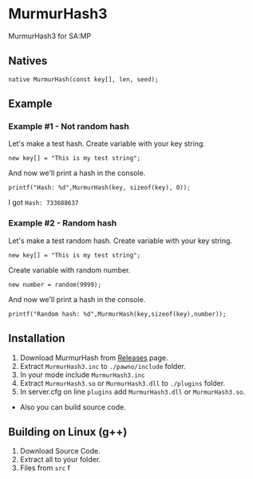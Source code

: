 # MurmurHash3
MurmurHash3 for SA:MP

## Natives
```pawn
native MurmurHash(const key[], len, seed);
```

## Example

### Example #1 - Not random hash
Let's make a test hash. Create variable with your key string.
```pawn
new key[] = "This is my test string"; 
```
And now we'll print a hash in the console.
```pawn
printf("Hash: %d",MurmurHash(key, sizeof(key), 0));
```
I got `Hash: 733688637`

### Example #2 - Random hash
Let's make a test random hash. Create variable with your key string.
```pawn
new key[] = "This is my test string";
```
Create variable with random number.
```pawn
new number = random(9999);
```
And now we'll print a hash in the console.
```pawn
printf("Random hash: %d",MurmurHash(key,sizeof(key),number));
```

## Installation
1. Download MurmurHash from [Releases](https://github.com/ShapeDev/MurmurHash3/releases) page.
2. Extract `MurmurHash3.inc` to `./pawno/include` folder.
3. In your mode include `MurmurHash3.inc`
4. Extract `MurmurHash3.so` or `MurmurHash3.dll` to `./plugins` folder.
5. In server.cfg on line `plugins` add `MurmurHash3.dll` or `MurmurHash3.so`.
* Also you can build source code.

## Building on Linux (g++)
1. Download Source Code.
2. Extract all to your folder.
3. Files from `src` f
